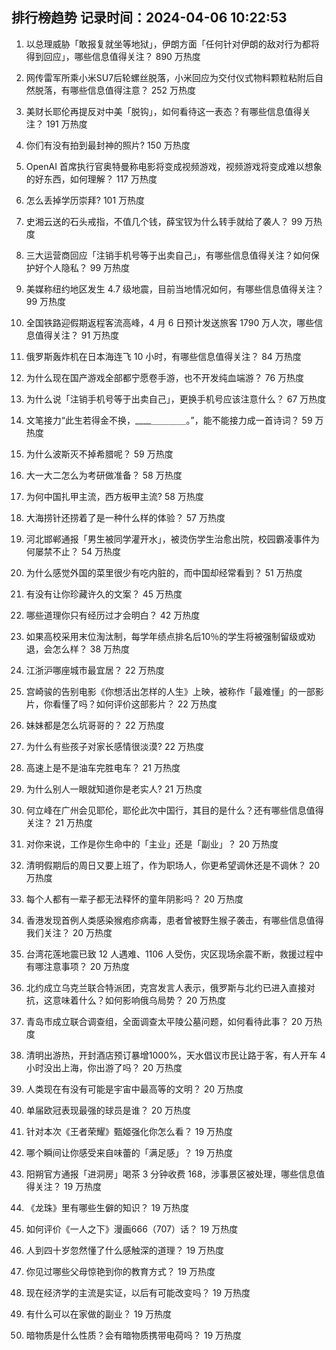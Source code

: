 
## 排行榜趋势 记录时间：2024-04-06 10:22:53
  
  1. 以总理威胁「敢报复就坐等地狱」，伊朗方面「任何针对伊朗的敌对行为都将得到回应」，哪些信息值得关注？ 890 万热度
    
  2. 网传雷军所乘小米SU7后轮螺丝脱落，小米回应为交付仪式物料颗粒粘附后自然脱落，有哪些信息值得注意？ 252 万热度
    
  3. 美财长耶伦再提反对中美「脱钩」，如何看待这一表态？有哪些信息值得关注？ 191 万热度
    
  4. 你们有没有拍到最封神的照片? 150 万热度
    
  5. OpenAI 首席执行官奥特曼称电影将变成视频游戏，视频游戏将变成难以想象的好东西，如何理解？ 117 万热度
    
  6. 怎么丢掉学历崇拜? 101 万热度
    
  7. 史湘云送的石头戒指，不值几个钱，薛宝钗为什么转手就给了袭人？ 99 万热度
    
  8. 三大运营商回应「注销手机号等于出卖自己」，有哪些信息值得关注？如何保护好个人隐私？ 99 万热度
    
  9. 美媒称纽约地区发生 4.7 级地震，目前当地情况如何，有哪些信息值得关注？ 99 万热度
    
  10. 全国铁路迎假期返程客流高峰，4 月 6 日预计发送旅客 1790 万人次，哪些信息值得关注？ 91 万热度
    
  11. 俄罗斯轰炸机在日本海连飞 10 小时，有哪些信息值得关注？ 84 万热度
    
  12. 为什么现在国产游戏全部都宁愿卷手游，也不开发纯血端游？ 76 万热度
    
  13. 为什么说「注销手机号等于出卖自己」，更换手机号应该注意什么？ 67 万热度
    
  14. 文笔接力“此生若得金不换，____＿＿＿＿。”，能不能接力成一首诗词？ 59 万热度
    
  15. 为什么波斯灭不掉希腊呢？ 59 万热度
    
  16. 大一大二怎么为考研做准备？ 58 万热度
    
  17. 为何中国扎甲主流，西方板甲主流? 58 万热度
    
  18. 大海捞针还捞着了是一种什么样的体验？ 57 万热度
    
  19. 河北邯郸通报「男生被同学灌开水」，被烫伤学生治愈出院，校园霸凌事件为何屡禁不止？ 54 万热度
    
  20. 为什么感觉外国的菜里很少有吃内脏的，而中国却经常看到？ 51 万热度
    
  21. 有没有让你珍藏许久的文案？ 45 万热度
    
  22. 哪些道理你只有经历过才会明白？ 42 万热度
    
  23. 如果高校采用末位淘汰制，每学年绩点排名后10％的学生将被强制留级或劝退，会怎么样？ 38 万热度
    
  24. 江浙沪哪座城市最宜居？ 22 万热度
    
  25. 宫崎骏的告别电影《你想活出怎样的人生》上映，被称作「最难懂」的一部影片，你看懂了吗？如何评价这部影片？ 22 万热度
    
  26. 妹妹都是怎么坑哥哥的？ 22 万热度
    
  27. 为什么有些孩子对家长感情很淡漠? 22 万热度
    
  28. 高速上是不是油车完胜电车？ 21 万热度
    
  29. 为什么别人一眼就知道你是老实人? 21 万热度
    
  30. 何立峰在广州会见耶伦，耶伦此次中国行，其目的是什么？还有哪些信息值得关注？ 21 万热度
    
  31. 对你来说，工作是你生命中的「主业」还是「副业」？ 20 万热度
    
  32. 清明假期后的周日又要上班了，作为职场人，你更希望调休还是不调休？ 20 万热度
    
  33. 每个人都有一辈子都无法释怀的童年阴影吗？ 20 万热度
    
  34. 香港发现首例人类感染猴疱疹病毒，患者曾被野生猴子袭击，有哪些信息值得我们关注？ 20 万热度
    
  35. 台湾花莲地震已致 12 人遇难、1106 人受伤，灾区现场余震不断，救援过程中有哪注意事项？ 20 万热度
    
  36. 北约成立乌克兰联合特派团，克宫发言人表示，俄罗斯与北约已进入直接对抗，这意味着什么？如何影响俄乌局势？ 20 万热度
    
  37. 青岛市成立联合调查组，全面调查太平陵公墓问题，如何看待此事？ 20 万热度
    
  38. 清明出游热，开封酒店预订暴增1000%，天水倡议市民让路于客，有人开车 4 小时没出上海，你出游了吗？ 20 万热度
    
  39. 人类现在有没有可能是宇宙中最高等的文明？ 20 万热度
    
  40. 单届欧冠表现最强的球员是谁？ 20 万热度
    
  41. 针对本次《王者荣耀》甄姬强化你怎么看？ 19 万热度
    
  42. 哪个瞬间让你感受来自味蕾的「满足感」？ 19 万热度
    
  43. 阳朔官方通报「进洞房」喝茶 3 分钟收费 168，涉事景区被处理，哪些信息值得关注？ 19 万热度
    
  44. 《龙珠》里有哪些生僻的知识？ 19 万热度
    
  45. 如何评价《一人之下》漫画666（707）话？ 19 万热度
    
  46. 人到四十岁忽然懂了什么感触深的道理？ 19 万热度
    
  47. 你见过哪些父母惊艳到你的教育方式？ 19 万热度
    
  48. 现在经济学的主流是实证，以后有可能改变吗？ 19 万热度
    
  49. 有什么可以在家做的副业？ 19 万热度
    
  50. 暗物质是什么性质？会有暗物质携带电荷吗？ 19 万热度
    